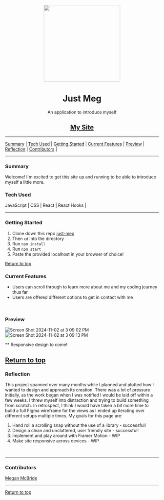 <div align="center"><img src="https://github.com/user-attachments/assets/ef6679da-5ee0-4e15-bd91-9a23a0a8a9a4"
 height="250px" width="auto"/>
  <h1>Just Meg</h1>
<p>An application to introduce myself</p>
<h2><a href="https://www.meganmcb.com">My Site</a></h2>
</div>



---

[Summary](#summary) |
[Tech Used](#tech-used) |
[Getting Started](#getting-started) |
[Current Features](#current-features) |
[Preview](#preview) |
[Reflection](#reflection) |
[Contributors](#contributors) |
 
---

### Summary
Welcome! I'm excited to get this site up and running to be able to introduce myself a little more. 
 
### Tech Used
JavaScript | CSS | React | React Hooks |  

---
### Getting Started
1. Clone down this repo [just-meg](https://github.com/Meggs625/just-meg)
2. Then ```cd``` into the directory
3. Run ```npm install```
4. Run ```npm start```
5. Paste the provided localhost in your browser of choice!


[Return to top](#Just-Meg)

### Current Features
- Users can scroll through to learn more about me and my coding journey thus far
- Users are offered different options to get in contact with me
<br>


### Preview
![Screen Shot 2024-11-02 at 3 09 02 PM](https://github.com/user-attachments/assets/e026d031-a393-496e-a3de-dc458c01f662)
![Screen Shot 2024-11-02 at 3 09 13 PM](https://github.com/user-attachments/assets/92dcb48b-4b5f-4bc2-b256-a3a0d34a829c)

** Responsive design to come!

[Return to top](#Just-Meg)
---

### Reflection
This project spanned over many months while I planned and plotted how I wanted to design and approach its creation. There was a lot of pressure initially, as the work began when I was notified I would be laid off within a few weeks. I threw myself into distraction and trying to build something from scratch. In retrospect, I think I would have taken a bit more time to build a full Figma wireframe for the views as I ended up iterating over different setups multiple times. My goals for this page are:

1. Hand roll a scrolling snap without the use of a library - successful!
2. Design a clean and uncluttered, user friendly site - successful!
3. Implement and play around with Framer Motion - WIP
4. Make site responsive across devices - WIP




<br>


---
### Contributors
[Megan McBride](https://github.com/Meggs625) <br>



---

[Return to top](#Just-Meg)

